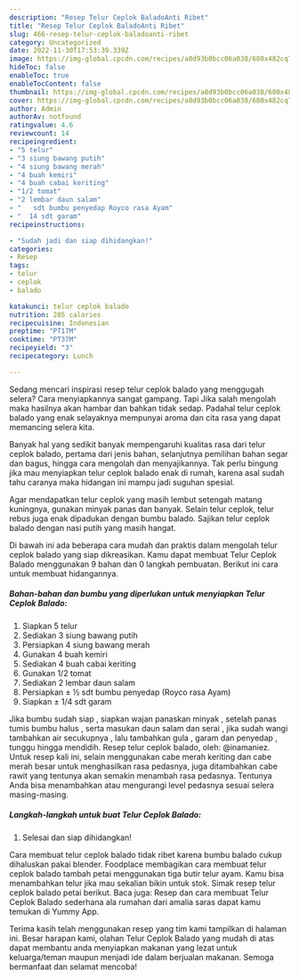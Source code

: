 ```yaml
---
description: "Resep Telur Ceplok BaladoAnti Ribet"
title: "Resep Telur Ceplok BaladoAnti Ribet"
slug: 466-resep-telur-ceplok-baladoanti-ribet
category: Uncategorized
date: 2022-11-30T17:53:39.339Z
image: https://img-global.cpcdn.com/recipes/a8d93b0bcc06a038/680x482cq70/telur-ceplok-balado-foto-resep-utama.jpg
hideToc: false
enableToc: true
enableTocContent: false
thumbnail: https://img-global.cpcdn.com/recipes/a8d93b0bcc06a038/680x482cq70/telur-ceplok-balado-foto-resep-utama.jpg
cover: https://img-global.cpcdn.com/recipes/a8d93b0bcc06a038/680x482cq70/telur-ceplok-balado-foto-resep-utama.jpg
author: Admin
authorAv: notfound
ratingvalue: 4.6
reviewcount: 14
recipeingredient:
- "5 telur"
- "3 siung bawang putih"
- "4 siung bawang merah"
- "4 buah kemiri"
- "4 buah cabai keriting"
- "1/2 tomat"
- "2 lembar daun salam"
- "   sdt bumbu penyedap Royco rasa Ayam"
- "  14 sdt garam"
recipeinstructions:

- "Sudah jadi dan siap dihidangkan!"
categories:
- Resep
tags:
- telur
- ceplok
- balado

katakunci: telur ceplok balado 
nutrition: 285 calories
recipecuisine: Indonesian
preptime: "PT17M"
cooktime: "PT37M"
recipeyield: "3"
recipecategory: Lunch

---
```



Sedang mencari inspirasi resep telur ceplok balado yang menggugah selera? Cara menyiapkannya sangat gampang. Tapi Jika salah mengolah maka hasilnya akan hambar dan bahkan tidak sedap. Padahal telur ceplok balado yang enak selayaknya mempunyai aroma dan cita rasa yang dapat memancing selera kita.


Banyak hal yang sedikit banyak mempengaruhi kualitas rasa dari telur ceplok balado, pertama dari jenis bahan, selanjutnya pemilihan bahan segar dan bagus, hingga cara mengolah dan menyajikannya. Tak perlu bingung jika mau menyiapkan telur ceplok balado enak di rumah, karena asal sudah tahu caranya maka hidangan ini mampu jadi suguhan spesial.

Agar mendapatkan telur ceplok yang masih lembut setengah matang kuningnya, gunakan minyak panas dan banyak. Selain telur ceplok, telur rebus juga enak dipadukan dengan bumbu balado. Sajikan telur ceplok balado dengan nasi putih yang masih hangat.


Di bawah ini ada beberapa cara mudah dan praktis dalam mengolah telur ceplok balado yang siap dikreasikan. Kamu dapat membuat Telur Ceplok Balado menggunakan 9 bahan dan 0 langkah pembuatan. Berikut ini cara untuk membuat hidangannya.

<!--inarticleads1-->

##### Bahan-bahan dan bumbu yang diperlukan untuk menyiapkan Telur Ceplok Balado:

1. Siapkan 5 telur
1. Sediakan 3 siung bawang putih
1. Persiapkan 4 siung bawang merah
1. Gunakan 4 buah kemiri
1. Sediakan 4 buah cabai keriting
1. Gunakan 1/2 tomat
1. Sediakan 2 lembar daun salam
1. Persiapkan  ± ½ sdt bumbu penyedap (Royco rasa Ayam)
1. Siapkan  ± 1/4 sdt garam


Jika bumbu sudah siap , siapkan wajan panaskan minyak , setelah panas tumis bumbu halus , serta masukan daun salam dan serai , jika sudah wangi tambahkan air secukupnya , lalu tambahkan gula , garam dan penyedap , tunggu hingga mendidih. Resep telur ceplok balado, oleh: @inamaniez. Untuk resep kali ini, selain menggunakan cabe merah keriting dan cabe merah besar untuk menghasilkan rasa pedasnya, juga ditambahkan cabe rawit yang tentunya akan semakin menambah rasa pedasnya. Tentunya Anda bisa menambahkan atau mengurangi level pedasnya sesuai selera masing-masing. 

<!--inarticleads2-->

##### Langkah-langkah untuk buat Telur Ceplok Balado:


1. Selesai dan siap dihidangkan!

Cara membuat telur ceplok balado tidak ribet karena bumbu balado cukup dihaluskan pakai blender. Foodplace membagikan cara membuat telur ceplok balado tambah petai menggunakan tiga butir telur ayam. Kamu bisa menambahkan telur jika mau sekalian bikin untuk stok. Simak resep telur ceplok balado petai berikut. Baca juga: Resep dan cara membuat Telur Ceplok Balado sederhana ala rumahan dari amalia saras dapat kamu temukan di Yummy App. 

Terima kasih telah menggunakan resep yang tim kami tampilkan di halaman ini. Besar harapan kami, olahan Telur Ceplok Balado yang mudah di atas dapat membantu anda menyiapkan makanan yang lezat untuk keluarga/teman maupun menjadi ide dalam berjualan makanan. Semoga bermanfaat dan selamat mencoba!
